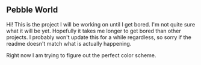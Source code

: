 ## Pebble World

Hi! This is the project I will be working on until I get bored. I'm not quite sure what it will be yet. Hopefully it takes me longer to get bored than other projects. I probably won't update this for a while regardless, so sorry if the readme doesn't match what is actually happening.

Right now I am trying to figure out the perfect color scheme. 

